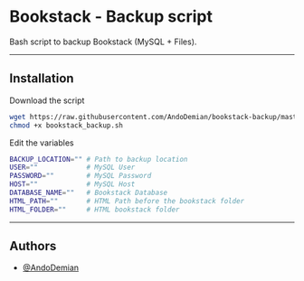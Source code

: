 # Bookstack - Backup script

Bash script to backup Bookstack (MySQL + Files).

---

## Installation

Download the script

```bash
wget https://raw.githubusercontent.com/AndoDemian/bookstack-backup/master/bookstack_backup.sh
chmod +x bookstack_backup.sh
```

Edit the variables

```bash
BACKUP_LOCATION="" # Path to backup location
USER=""            # MySQL User
PASSWORD=""        # MySQL Password
HOST=""            # MySQL Host
DATABASE_NAME=""   # Bookstack Database
HTML_PATH=""       # HTML Path before the bookstack folder
HTML_FOLDER=""     # HTML bookstack folder
```

---

## Authors

- [@AndoDemian](https://github.com/AndoDemian)
